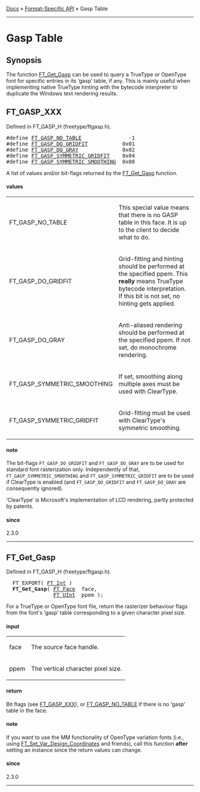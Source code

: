 [Docs](ft2-index.md) &raquo; [Format-Specific API](ft2-toc.md#format-specific-api) &raquo; Gasp Table

-------------------------------

# Gasp Table

## Synopsis

The function <a href="../ft2-gasp_table/#ft_get_gasp">FT_Get_Gasp</a> can be used to query a TrueType or OpenType font for specific entries in its &lsquo;gasp&rsquo; table, if any. This is mainly useful when implementing native TrueType hinting with the bytecode interpreter to duplicate the Windows text rendering results.

## FT_GASP_XXX

Defined in FT_GASP_H (freetype/ftgasp.h).

<div class = "codehilite">
<pre>
#<span class="keyword">define</span> <a href="../ft2-gasp_table/#ft_gasp_no_table">FT_GASP_NO_TABLE</a>               -1
#<span class="keyword">define</span> <a href="../ft2-gasp_table/#ft_gasp_do_gridfit">FT_GASP_DO_GRIDFIT</a>           0x01
#<span class="keyword">define</span> <a href="../ft2-gasp_table/#ft_gasp_do_gray">FT_GASP_DO_GRAY</a>              0x02
#<span class="keyword">define</span> <a href="../ft2-gasp_table/#ft_gasp_symmetric_gridfit">FT_GASP_SYMMETRIC_GRIDFIT</a>    0x04
#<span class="keyword">define</span> <a href="../ft2-gasp_table/#ft_gasp_symmetric_smoothing">FT_GASP_SYMMETRIC_SMOOTHING</a>  0x08
</pre>
</div>


A list of values and/or bit-flags returned by the <a href="../ft2-gasp_table/#ft_get_gasp">FT_Get_Gasp</a> function.

<h4>values</h4>
<table class="fields">
<tr><td class="val" id="ft_gasp_no_table">FT_GASP_NO_TABLE</td><td class="desc">
<p>This special value means that there is no GASP table in this face. It is up to the client to decide what to do.</p>
</td></tr>
<tr><td class="val" id="ft_gasp_do_gridfit">FT_GASP_DO_GRIDFIT</td><td class="desc">
<p>Grid-fitting and hinting should be performed at the specified ppem. This <strong>really</strong> means TrueType bytecode interpretation. If this bit is not set, no hinting gets applied.</p>
</td></tr>
<tr><td class="val" id="ft_gasp_do_gray">FT_GASP_DO_GRAY</td><td class="desc">
<p>Anti-aliased rendering should be performed at the specified ppem. If not set, do monochrome rendering.</p>
</td></tr>
<tr><td class="val" id="ft_gasp_symmetric_smoothing">FT_GASP_SYMMETRIC_SMOOTHING</td><td class="desc">
<p>If set, smoothing along multiple axes must be used with ClearType.</p>
</td></tr>
<tr><td class="val" id="ft_gasp_symmetric_gridfit">FT_GASP_SYMMETRIC_GRIDFIT</td><td class="desc">
<p>Grid-fitting must be used with ClearType's symmetric smoothing.</p>
</td></tr>
</table>

<h4>note</h4>

The bit-flags `FT_GASP_DO_GRIDFIT` and `FT_GASP_DO_GRAY` are to be used for standard font rasterization only. Independently of that, `FT_GASP_SYMMETRIC_SMOOTHING` and `FT_GASP_SYMMETRIC_GRIDFIT` are to be used if ClearType is enabled (and `FT_GASP_DO_GRIDFIT` and `FT_GASP_DO_GRAY` are consequently ignored).

&lsquo;ClearType&rsquo; is Microsoft's implementation of LCD rendering, partly protected by patents.

<h4>since</h4>

2.3.0

<hr>

## FT_Get_Gasp

Defined in FT_GASP_H (freetype/ftgasp.h).

<div class = "codehilite">
<pre>
  FT_EXPORT( <a href="../ft2-basic_types/#ft_int">FT_Int</a> )
  <b>FT_Get_Gasp</b>( <a href="../ft2-base_interface/#ft_face">FT_Face</a>  face,
               <a href="../ft2-basic_types/#ft_uint">FT_UInt</a>  ppem );
</pre>
</div>


For a TrueType or OpenType font file, return the rasterizer behaviour flags from the font's &lsquo;gasp&rsquo; table corresponding to a given character pixel size.

<h4>input</h4>
<table class="fields">
<tr><td class="val" id="face">face</td><td class="desc">
<p>The source face handle.</p>
</td></tr>
<tr><td class="val" id="ppem">ppem</td><td class="desc">
<p>The vertical character pixel size.</p>
</td></tr>
</table>

<h4>return</h4>

Bit flags (see <a href="../ft2-gasp_table/#ft_gasp_xxx">FT_GASP_XXX</a>), or <a href="../ft2-gasp_table/#ft_gasp_xxx">FT_GASP_NO_TABLE</a> if there is no &lsquo;gasp&rsquo; table in the face.

<h4>note</h4>

If you want to use the MM functionality of OpenType variation fonts (i.e., using <a href="../ft2-multiple_masters/#ft_set_var_design_coordinates">FT_Set_Var_Design_Coordinates</a> and friends), call this function **after** setting an instance since the return values can change.

<h4>since</h4>

2.3.0

<hr>


